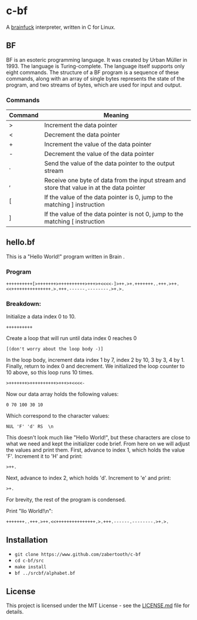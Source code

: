 # c-bf
A [brainfuck](https://en.wikipedia.org/wiki/Brainfuck) interpreter, written in C for Linux.

## BF
BF is an esoteric programming language. It was created by Urban Müller in 1993. The language is Turing-complete. The language itself supports only eight commands. The structure of a BF program is a sequence of these commands, along with an array of single bytes represents the state of the program, and two streams of bytes, which are used for input and output.

### Commands
Command | Meaning
------- | ------- 
\>       | Increment the data pointer
\<       | Decrement the data pointer
\+       | Increment the value of the data pointer
\-       | Decrement the value of the data pointer
\.       | Send the value of the data pointer to the output stream
\,       | Receive one byte of data from the input stream and store that value in at the data pointer
\[       | If the value of the data pointer is 0, jump to the matching ] instruction
\]       | If the value of the data pointer is not 0, jump to the matching [ instruction

## hello.bf
This is a "Hello World!" program written in Brain
.

### Program

    ++++++++++[>+++++++>++++++++++>+++>+<<<<-]>++.>+.+++++++..+++.>++.<<+++++++++++++++.>.+++.------.--------.>+.>.
    
### Breakdown:

Initialize a data index 0 to 10.

    ++++++++++
    
Create a loop that will run until data index 0 reaches 0

    [(don't worry about the loop body -)]
    
In the loop body, increment data index 1 by 7, index 2 by 10, 3 by 3, 4 by 1. Finally, return to index 0 and decrement. We initialized the loop counter to 10 above, so this loop runs 10 times.

    >+++++++>++++++++++>+++>+<<<<-

Now our data array holds the following values:

    0 70 100 30 10
    
Which correspond to the character values:

    NUL 'F' 'd' RS  \n
    
This doesn't look much like "Hello World!", but these characters are close to what we need and kept the initializer code brief. From here on we will adjust the values and print them.
First, advance to index 1, which holds the value 'F'. Increment it to 'H' and print:

    >++.

Next, advance to index 2, which holds 'd'. Increment to 'e' and print:

    >+.
    
For brevity, the rest of the program is condensed. 

Print "llo World!\n":

    +++++++..+++.>++.<<+++++++++++++++.>.+++.------.--------.>+.>.

## Installation
* `git clone https://www.github.com/zabertooth/c-bf`
* `cd c-bf/src`
* `make install`
* `bf ../srcbf/alphabet.bf`

## License
This project is licensed under the MIT License - see the [LICENSE.md](LICENSE.md) file for details.
